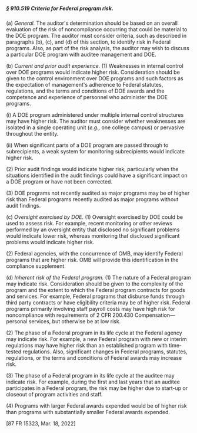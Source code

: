 ##### § 910.519 Criteria for Federal program risk. #####

(a) *General.* The auditor's determination should be based on an overall evaluation of the risk of noncompliance occurring that could be material to the DOE program. The auditor must consider criteria, such as described in paragraphs (b), (c), and (d) of this section, to identify risk in Federal programs. Also, as part of the risk analysis, the auditor may wish to discuss a particular DOE program with auditee management and DOE.

(b) *Current and prior audit experience.* (1) Weaknesses in internal control over DOE programs would indicate higher risk. Consideration should be given to the control environment over DOE programs and such factors as the expectation of management's adherence to Federal statutes, regulations, and the terms and conditions of DOE awards and the competence and experience of personnel who administer the DOE programs.

(i) A DOE program administered under multiple internal control structures may have higher risk. The auditor must consider whether weaknesses are isolated in a single operating unit (*e.g.,* one college campus) or pervasive throughout the entity.

(ii) When significant parts of a DOE program are passed through to subrecipients, a weak system for monitoring subrecipients would indicate higher risk.

(2) Prior audit findings would indicate higher risk, particularly when the situations identified in the audit findings could have a significant impact on a DOE program or have not been corrected.

(3) DOE programs not recently audited as major programs may be of higher risk than Federal programs recently audited as major programs without audit findings.

(c) *Oversight exercised by DOE.* (1) Oversight exercised by DOE could be used to assess risk. For example, recent monitoring or other reviews performed by an oversight entity that disclosed no significant problems would indicate lower risk, whereas monitoring that disclosed significant problems would indicate higher risk.

(2) Federal agencies, with the concurrence of OMB, may identify Federal programs that are higher risk. OMB will provide this identification in the compliance supplement.

(d) *Inherent risk of the Federal program.* (1) The nature of a Federal program may indicate risk. Consideration should be given to the complexity of the program and the extent to which the Federal program contracts for goods and services. For example, Federal programs that disburse funds through third party contracts or have eligibility criteria may be of higher risk. Federal programs primarily involving staff payroll costs may have high risk for noncompliance with requirements of 2 CFR 200.430 Compensation—personal services, but otherwise be at low risk.

(2) The phase of a Federal program in its life cycle at the Federal agency may indicate risk. For example, a new Federal program with new or interim regulations may have higher risk than an established program with time-tested regulations. Also, significant changes in Federal programs, statutes, regulations, or the terms and conditions of Federal awards may increase risk.

(3) The phase of a Federal program in its life cycle at the auditee may indicate risk. For example, during the first and last years that an auditee participates in a Federal program, the risk may be higher due to start-up or closeout of program activities and staff.

(4) Programs with larger Federal awards expended would be of higher risk than programs with substantially smaller Federal awards expended.

[87 FR 15323, Mar. 18, 2022]